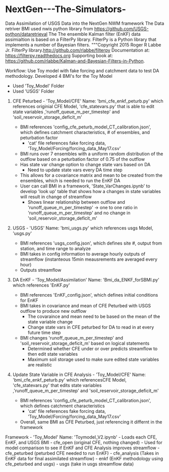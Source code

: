 # NextGen---The-Simulators-
Data Assimilation of USGS Data into the NextGen NWM framework 
The Data retriver BMI used nwis python library from https://github.com/USGS-python/dataretrieval
The The ensemble Kalman filter (EnKF) data assimialtion is based on a FilterPy library. FilterPy is a Python library that implements a number of Bayesian filters. """Copyright 2015 Roger R Labbe Jr. FilterPy library.http://github.com/rlabbe/filterpy Documentation at: https://filterpy.readthedocs.org Supporting book at: https://github.com/rlabbe/Kalman-and-Bayesian-Filters-in-Python.

Workflow: Use Toy model with fake forcing and catchment data to test DA methodology. Developed 4 BMI's for the Toy Model
- Used 'Toy_Model' Folder
- Used 'USGS' Folder 


1) CFE Peturbed - 'Toy_Model/CFE'
Name: 'bmi_cfe_enkf_peturb.py' which references originial CFE Model, 'cfe_statevars.py' that is able to edit state variables ,'runoff_queue_m_per_timestep' and 'soil_reservoir_storage_deficit_m'
	- BMI references 'config_cfe_peturb_model_CT_calibration.json', which defines catchment characteristics, # of ensembles, and peturbation factor
		- 'cat' file references fake forcing data, 'Toy_Model/Forcing/forcing_data_May17.csv'
	- BMI runs over 7 ensembles with a uniform random distribution of the outflow based on a peturbation factor of 0.75 of the outflow
	- Has state var change option to change state vars based on DA
		- Need to update state vars every DA time step
	- This allows for a covariance matrix and mean to be created from the ensembles, which is needed to run the EnKF DA
	- User can call BMI in a framework, 'State_VarChanges.ipynb' to develop 'look up' table that shows how a changes in state variables will result in change of streamflow
		- Shows linear relationship between outflow and 'runoff_queue_m_per_timestep' -> one to one ratio in 'runoff_queue_m_per_timestep' and no change in 'soil_reservoir_storage_deficit_m'

2) USGS - 'USGS'
Name: 'bmi_usgs.py' which references usgs Model, 'usgs.py'
	- BMI references 'usgs_config.json', which defines site #, output from station, and time range to analyze
	- BMI takes in config information to average hourly outputs of streamflow (instanteous 15min meausrements are averaged every hour)
	- Outputs streamflow

3) DA EnKF - 'Toy_Model/Assimilation'
Name: 'Bmi_da_ENKF_forSBMI.py' which references 'EnKF.py'
	- BMI references 'EnKF_config.json', which defines initial conditions for EnKF 
	- BMI takes in covariance and mean of CFE Peturbed with USGS outflow to produce new outflow
		- The covaraince and mean need to be based on the mean of the state variable change
		- Change state vars in CFE peturbed for DA to read in at every future time step	
	- BMI changes 'runoff_queue_m_per_timestep' and 'soil_reservoir_storage_deficit_m' based on logical statements
		- Determined whether CFE under or over predicts streamflow to then edit state variables
		- Maximum soil storage used to make sure edited state variables are realistic

4) Update State Variable in CFE Analysis - 'Toy_Model/CFE'
Name: 'bmi_cfe_enkf_peturb.py' which referencesCFE Model, 'cfe_statevars.py' that edits state variables ,'runoff_queue_m_per_timestep' and 'soil_reservoir_storage_deficit_m'
	- BMI references 'config_cfe_peturb_model_CT_calibration.json', which defines catchment characteristics
		- 'cat' file references fake forcing data, 'Toy_Model/Forcing/forcing_data_May17.csv'
	- Overall, same BMI as CFE Peturbed, just referencing it differnt in the framework

Framework - 'Toy_Model'
Name: 'Toymodel_V2.ipynb'
	- Loads each CFE, EnKF, and USGS BMI
		- cfe_open (original CFE, nothing changed)
			- Used for model comparison to see if EnKF and CFE Analysis improves streamflow
		- cfe_peturbed (peturbed CFE needed to run EnKF)
		- cfe_analysis (Takes in EnKF data for final assimilated streamflow) 
		- enkf (EnKF methodology using cfe_peturbed and usgs)
		- usgs (take in usgs streamflow data)

 
